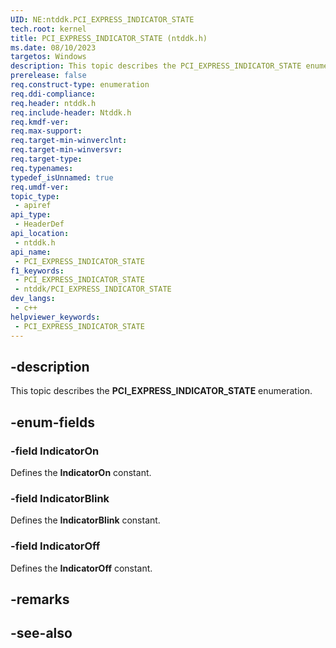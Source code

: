 ```yaml
---
UID: NE:ntddk.PCI_EXPRESS_INDICATOR_STATE
tech.root: kernel
title: PCI_EXPRESS_INDICATOR_STATE (ntddk.h)
ms.date: 08/10/2023
targetos: Windows
description: This topic describes the PCI_EXPRESS_INDICATOR_STATE enumeration (ntddk.h).
prerelease: false
req.construct-type: enumeration
req.ddi-compliance: 
req.header: ntddk.h
req.include-header: Ntddk.h
req.kmdf-ver: 
req.max-support: 
req.target-min-winverclnt: 
req.target-min-winversvr: 
req.target-type: 
req.typenames: 
typedef_isUnnamed: true
req.umdf-ver: 
topic_type:
 - apiref
api_type:
 - HeaderDef
api_location:
 - ntddk.h
api_name:
 - PCI_EXPRESS_INDICATOR_STATE
f1_keywords:
 - PCI_EXPRESS_INDICATOR_STATE
 - ntddk/PCI_EXPRESS_INDICATOR_STATE
dev_langs:
 - c++
helpviewer_keywords:
 - PCI_EXPRESS_INDICATOR_STATE
---
```


## -description

This topic describes the **PCI_EXPRESS_INDICATOR_STATE** enumeration.

## -enum-fields

### -field IndicatorOn

Defines the **IndicatorOn** constant.

### -field IndicatorBlink

Defines the **IndicatorBlink** constant.

### -field IndicatorOff

Defines the **IndicatorOff** constant.

## -remarks

## -see-also
